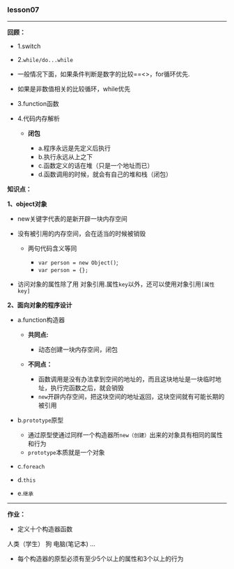 ### lesson07

---

**回顾：**

+ 1.switch

+ 2.`while/do...while`

 + 一般情况下面，如果条件判断是数字的比较==<>，for循环优先.
 + 如果是非数值相关的比较循环，while优先

+ 3.function函数

+ 4.代码内存解析

    + **闭包**

        * a.程序永远是先定义后执行
        * b.执行永远从上之下
        * c.函数定义的话在堆（只是一个地址而已）
        * d.函数调用的时候，就会有自己的堆和栈（闭包）

**知识点：**

**1、object对象**

+ new关键字代表的是新开辟一块内存空间
+ 没有被引用的内存空间，会在适当的时候被销毁

    + 两句代码含义等同

        * `var person = new Object()`;
        * `var person = {};`

+ 访问对象的属性除了用 对象引用.属性`key`以外，还可以使用对象引用`[属性key]`

**2、面向对象的程序设计**

+ a.function构造器

  + **共同点:**

    + 动态创建一块内存空间，闭包

  + **不同点：**

    + 函数调用是没有办法拿到空间的地址的，而且这块地址是一块临时地址，执行完函数之后，就会销毁
    + `new`开辟内存空间，把这块空间的地址返回，这块空间就有可能长期的被引用

+ b.`prototype`原型

    + 通过原型使通过同样一个构造器所`new（创建）`出来的对象具有相同的属性和行为
    + `prototype`本质就是一个对象

+ c.`foreach`

+ d.`this`

+ e.`继承`

---

**作业：**

+ 定义十个构造器函数

人类（学生）  狗       电脑(笔记本) ...

+ 每个构造器的原型必须有至少5个以上的属性和3个以上的行为